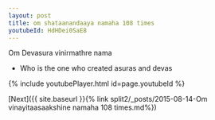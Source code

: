 ```yaml
---
layout: post
title: om shataanandaaya namaha 108 times
youtubeId: HdHDei0SaE8
---
```

 
 
Om Devasura vinirmathre nama 
 
 -  Who is the one who created asuras and devas 
 
  
 
  
 
 
 
 
 
 


{% include youtubePlayer.html id=page.youtubeId %}
 
[Next]({{ site.baseurl }}{% link  split2/_posts/2015-08-14-Om vinayitaasaakshine namaha 108 times.md%})
 
